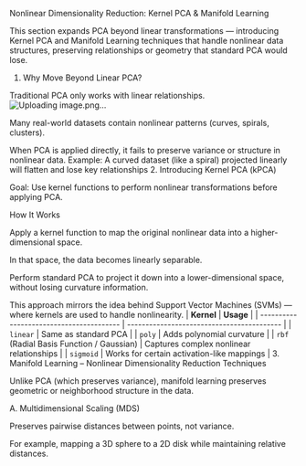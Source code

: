 Nonlinear Dimensionality Reduction: Kernel PCA & Manifold Learning

This section expands PCA beyond linear transformations — introducing Kernel PCA and Manifold Learning techniques that handle nonlinear data structures, preserving relationships or geometry that standard PCA would lose.
1. Why Move Beyond Linear PCA?

Traditional PCA only works with linear relationships.
![Uploading image.png…]()

Many real-world datasets contain nonlinear patterns (curves, spirals, clusters).

When PCA is applied directly, it fails to preserve variance or structure in nonlinear data.
Example:
A curved dataset (like a spiral) projected linearly will flatten and lose key relationships
2. Introducing Kernel PCA (kPCA)

Goal: Use kernel functions to perform nonlinear transformations before applying PCA.

How It Works

Apply a kernel function to map the original nonlinear data into a higher-dimensional space.

In that space, the data becomes linearly separable.

Perform standard PCA to project it down into a lower-dimensional space, without losing curvature information.

This approach mirrors the idea behind Support Vector Machines (SVMs) — where kernels are used to handle nonlinearity.
| **Kernel**                               | **Usage**                                  |
| ---------------------------------------- | ------------------------------------------ |
| `linear`                                 | Same as standard PCA                       |
| `poly`                                   | Adds polynomial curvature                  |
| `rbf` (Radial Basis Function / Gaussian) | Captures complex nonlinear relationships   |
| `sigmoid`                                | Works for certain activation-like mappings |
3. Manifold Learning – Nonlinear Dimensionality Reduction Techniques

Unlike PCA (which preserves variance), manifold learning preserves geometric or neighborhood structure in the data.

A. Multidimensional Scaling (MDS)

Preserves pairwise distances between points, not variance.

For example, mapping a 3D sphere to a 2D disk while maintaining relative distances.
